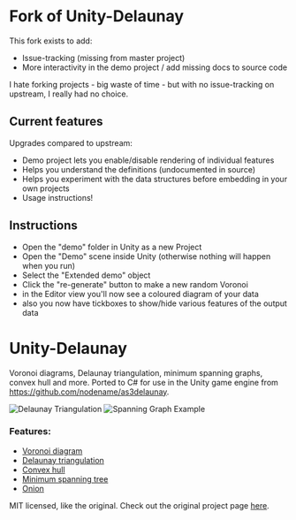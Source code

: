 # Fork of Unity-Delaunay

This fork exists to add:

 - Issue-tracking (missing from master project)
 - More interactivity in the demo project / add missing docs to source code

I hate forking projects - big waste of time - but with no issue-tracking on upstream, I really had no choice.

## Current features

Upgrades compared to upstream:

 - Demo project lets you enable/disable rendering of individual features
  - Helps you understand the definitions (undocumented in source)
  - Helps you experiment with the data structures before embedding in your own projects
 - Usage instructions!

## Instructions

 - Open the "demo" folder in Unity as a new Project
 - Open the "Demo" scene inside Unity (otherwise nothing will happen when you run)
 - Select the "Extended demo" object
 - Click the "re-generate" button to make a new random Voronoi
 - in the Editor view you'll now see a coloured diagram of your data
 - also you now have tickboxes to show/hide various features of the output data

# Unity-Delaunay

Voronoi diagrams, Delaunay triangulation, minimum spanning graphs, convex hull and more. Ported to C# for use in the Unity game engine from https://github.com/nodename/as3delaunay.

![Delaunay Triangulation](triangulation.png)
![Spanning Graph Example](spanning_graph.png)

### Features: ###

 - [Voronoi diagram](http://en.wikipedia.org/wiki/Voronoi)
 - [Delaunay triangulation](http://en.wikipedia.org/wiki/Delaunay_triangulation)
 - [Convex hull](http://en.wikipedia.org/wiki/Convex_hull)
 - [Minimum spanning tree](http://en.wikipedia.org/wiki/Euclidean_minimum_spanning_tree)
 - [Onion](http://cgm.cs.mcgill.ca/~orm/ontri.html)

MIT licensed, like the original.
Check out the original project page [here](http://nodename.github.com/as3delaunay/).
